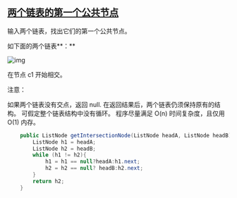 ## [两个链表的第一个公共节点](https://leetcode-cn.com/problems/liang-ge-lian-biao-de-di-yi-ge-gong-gong-jie-dian-lcof/)


输入两个链表，找出它们的第一个公共节点。

如下面的两个链表**：**

![img](https://assets.leetcode-cn.com/aliyun-lc-upload/uploads/2018/12/14/160_statement.png)

在节点 c1 开始相交。

注意：

如果两个链表没有交点，返回 null.
在返回结果后，两个链表仍须保持原有的结构。
可假定整个链表结构中没有循环。
程序尽量满足 O(n) 时间复杂度，且仅用 O(1) 内存。



```java
    public ListNode getIntersectionNode(ListNode headA, ListNode headB) {
        ListNode h1 = headA;
        ListNode h2 = headB;
        while (h1 != h2){
            h1 = h1 == null?headA:h1.next;
            h2 = h2 == null? headB:h2.next;
        }
        return h2;
    }
```

